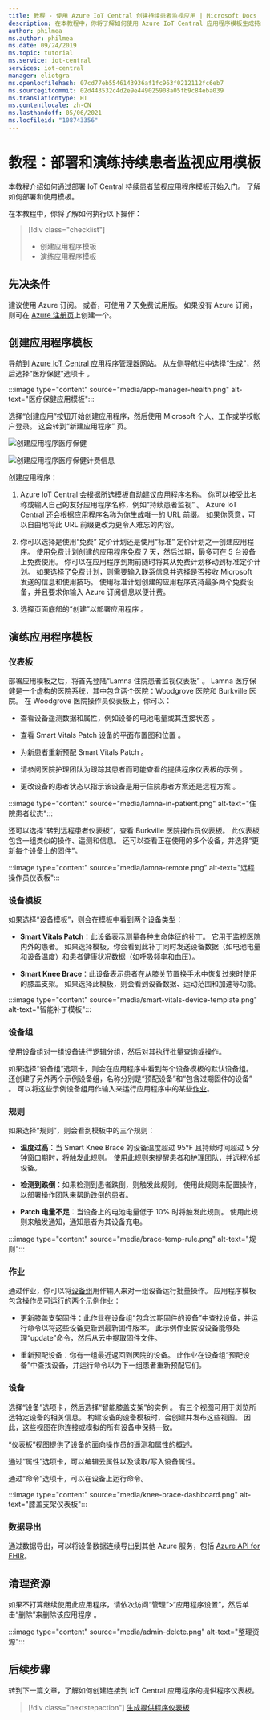 ```yaml
---
title: 教程 - 使用 Azure IoT Central 创建持续患者监视应用 | Microsoft Docs
description: 在本教程中，你将了解如何使用 Azure IoT Central 应用程序模板生成持续患者监视应用程序。
author: philmea
ms.author: philmea
ms.date: 09/24/2019
ms.topic: tutorial
ms.service: iot-central
services: iot-central
manager: eliotgra
ms.openlocfilehash: 07cd77eb5546143936af1fc963f0212112fc6eb7
ms.sourcegitcommit: 02d443532c4d2e9e449025908a05fb9c84eba039
ms.translationtype: HT
ms.contentlocale: zh-CN
ms.lasthandoff: 05/06/2021
ms.locfileid: "108743356"
---
```

# <a name="tutorial-deploy-and-walkthrough-a-continuous-patient-monitoring-app-template"></a>教程：部署和演练持续患者监视应用模板

本教程介绍如何通过部署 IoT Central 持续患者监视应用程序模板开始入门。 了解如何部署和使用模板。

在本教程中，你将了解如何执行以下操作：

> [!div class="checklist"]
> * 创建应用程序模板
> * 演练应用程序模板

## <a name="prerequisites"></a>先决条件

建议使用 Azure 订阅。 或者，可使用 7 天免费试用版。 如果没有 Azure 订阅，则可在 [Azure 注册页](https://aka.ms/createazuresubscription)上创建一个。

## <a name="create-an-application-template"></a>创建应用程序模板

导航到 [Azure IoT Central 应用程序管理器网站](https://apps.azureiotcentral.com/)。 从左侧导航栏中选择“生成”，然后选择“医疗保健”选项卡 。

:::image type="content" source="media/app-manager-health.png" alt-text="医疗保健应用模板":::

选择“创建应用”按钮开始创建应用程序，然后使用 Microsoft 个人、工作或学校帐户登录。 这会转到“新建应用程序”  页。

![创建应用程序医疗保健](media/app-manager-health-create.png)

![创建应用程序医疗保健计费信息](media/app-manager-health-create-billinginfo.png)

创建应用程序：

1. Azure IoT Central 会根据所选模板自动建议应用程序名称。 你可以接受此名称或输入自己的友好应用程序名称，例如“持续患者监视”  。 Azure IoT Central 还会根据应用程序名称为你生成唯一的 URL 前缀。 如果你愿意，可以自由地将此 URL 前缀更改为更令人难忘的内容。

2. 你可以选择是使用“免费”  定价计划还是使用“标准”  定价计划之一创建应用程序。 使用免费计划创建的应用程序免费 7 天，然后过期，最多可在 5 台设备上免费使用。 你可以在应用程序到期前随时将其从免费计划移动到标准定价计划。 如果选择了免费计划，则需要输入联系信息并选择是否接收 Microsoft 发送的信息和使用技巧。 使用标准计划创建的应用程序支持最多两个免费设备，并且要求你输入 Azure 订阅信息以便计费。

3. 选择页面底部的“创建”以部署应用程序  。

## <a name="walk-through-the-application-template"></a>演练应用程序模板

### <a name="dashboards"></a>仪表板

部署应用模板之后，将首先登陆“Lamna 住院患者监视仪表板”  。 Lamna 医疗保健是一个虚构的医院系统，其中包含两个医院：Woodgrove 医院和 Burkville 医院。 在 Woodgrove 医院操作员仪表板上，你可以：

* 查看设备遥测数据和属性，例如设备的电池电量或其连接状态   。

* 查看 Smart Vitals Patch 设备的平面布置图和位置  。

* 为新患者重新预配 Smart Vitals Patch  。

* 请参阅医院护理团队为跟踪其患者而可能查看的提供程序仪表板的示例  。

* 更改设备的患者状态以指示该设备是用于住院患者方案还是远程方案  。

:::image type="content" source="media/lamna-in-patient.png" alt-text="住院患者状态":::

还可以选择“转到远程患者仪表板”，查看 Burkville 医院操作员仪表板。 此仪表板包含一组类似的操作、遥测和信息。 还可以查看正在使用的多个设备，并选择“更新每个设备上的固件”。

:::image type="content" source="media/lamna-remote.png" alt-text="远程操作员仪表板":::

### <a name="device-templates"></a>设备模板

如果选择“设备模板”，则会在模板中看到两个设备类型：

* **Smart Vitals Patch**：此设备表示测量各种生命体征的补丁。 它用于监视医院内外的患者。 如果选择模板，你会看到此补丁同时发送设备数据（如电池电量和设备温度）和患者健康状况数据（如呼吸频率和血压）。

* **Smart Knee Brace**：此设备表示患者在从膝关节置换手术中恢复过来时使用的膝盖支架。 如果选择此模板，则会看到设备数据、运动范围和加速等功能。

:::image type="content" source="media/smart-vitals-device-template.png" alt-text="智能补丁模板":::

### <a name="device-groups"></a>设备组

使用设备组对一组设备进行逻辑分组，然后对其执行批量查询或操作。

如果选择“设备组”选项卡，则会在应用程序中看到每个设备模板的默认设备组。 还创建了另外两个示例设备组，名称分别是“预配设备”和“包含过期固件的设备” 。 可以将这些示例设备组用作输入来运行应用程序中的某些[作业](#jobs)。

### <a name="rules"></a>规则

如果选择“规则”，则会看到模板中的三个规则：

* **温度过高**：当 Smart Knee Brace 的设备温度超过 95&deg;F 且持续时间超过 5 分钟窗口期时，将触发此规则。 使用此规则来提醒患者和护理团队，并远程冷却设备。

* **检测到跌倒**：如果检测到患者跌倒，则触发此规则。 使用此规则来配置操作，以部署操作团队来帮助跌倒的患者。

* **Patch 电量不足**：当设备上的电池电量低于 10% 时将触发此规则。 使用此规则来触发通知，通知患者为其设备充电。

:::image type="content" source="media/brace-temp-rule.png" alt-text="规则":::

### <a name="jobs"></a>作业

通过作业，你可以将[设备组](#device-groups)用作输入来对一组设备运行批量操作。 应用程序模板包含操作员可运行的两个示例作业：

* 更新膝盖支架固件：此作业在设备组“包含过期固件的设备”中查找设备，并运行命令以将这些设备更新到最新固件版本。 此示例作业假设设备能够处理“update”命令，然后从云中提取固件文件。  

* 重新预配设备：你有一组最近返回到医院的设备。 此作业在设备组“预配设备”中查找设备，并运行命令以为下一组患者重新预配它们。

### <a name="devices"></a>设备

选择“设备”选项卡，然后选择“智能膝盖支架”的实例 。 有三个视图可用于浏览所选特定设备的相关信息。 构建设备的设备模板时，会创建并发布这些视图。 因此，这些视图在你连接或模拟的所有设备中保持一致。

“仪表板”视图提供了设备的面向操作员的遥测和属性的概述。

通过“属性”选项卡，可以编辑云属性以及读取/写入设备属性。

通过“命令”选项卡，可以在设备上运行命令。

:::image type="content" source="media/knee-brace-dashboard.png" alt-text="膝盖支架仪表板":::

### <a name="data-export"></a>数据导出

通过数据导出，可以将设备数据连续导出到其他 Azure 服务，包括 [Azure API for FHIR](concept-continuous-patient-monitoring-architecture.md#export-to-azure-api-for-fhir)。

## <a name="clean-up-resources"></a>清理资源

如果不打算继续使用此应用程序，请依次访问“管理”>“应用程序设置”，然后单击“删除”来删除该应用程序 。

:::image type="content" source="media/admin-delete.png" alt-text="整理资源":::

## <a name="next-steps"></a>后续步骤

转到下一篇文章，了解如何创建连接到 IoT Central 应用程序的提供程序仪表板。

> [!div class="nextstepaction"]
> [生成提供程序仪表板](tutorial-health-data-triage.md)